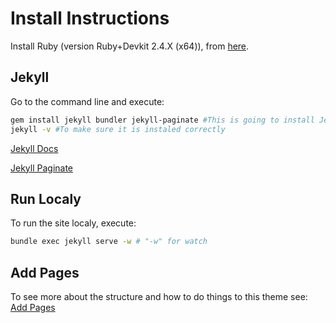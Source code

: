 # Install Instructions

Install Ruby (version Ruby+Devkit 2.4.X (x64)), from [here](https://rubyinstaller.org/downloads/).

## Jekyll

Go to the command line and execute:

```sh
gem install jekyll bundler jekyll-paginate #This is going to install Jekyll, Bundler and jekyll-paginate on your PC
jekyll -v #To make sure it is instaled correctly
```

[Jekyll Docs](https://jekyllrb.com/docs/configuration/)

[Jekyll Paginate](https://jekyllrb.com/docs/pagination/)

## Run Localy

To run the site localy, execute:

```sh
bundle exec jekyll serve -w # "-w" for watch
```

## Add Pages

To see more about the structure and how to do things to this theme see: [Add Pages](add.pages.md)